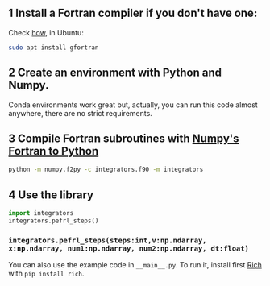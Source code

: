 
## 1 Install a Fortran compiler if you don't have one:

Check [how](https://fortran-lang.org/learn/os_setup/install_gfortran/), in Ubuntu:
``` bash
sudo apt install gfortran
```

## 2 Create an environment with Python and Numpy.

Conda environments work great but, actually, you can run this code almost anywhere, there are no strict requirements.

## 3 Compile Fortran subroutines with [Numpy's Fortran to Python](https://numpy.org/doc/stable/f2py/)
``` bash
python -m numpy.f2py -c integrators.f90 -m integrators
```
## 4 Use the library

``` python
import integrators
integrators.pefrl_steps()
```

### `integrators.pefrl_steps(steps:int,v:np.ndarray, x:np.ndarray, num1:np.ndarray, num2:np.ndarray, dt:float)`

You can also use the example code in `__main__.py`. To run it, install first [Rich](https://rich.readthedocs.io/) with `pip install rich`.
